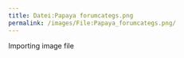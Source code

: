 ```yaml
---
title: Datei:Papaya forumcategs.png
permalink: /images/File:Papaya_forumcategs.png/
---
```


Importing image file